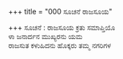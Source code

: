 +++
title = "000 ಸೂಚನೆ ರಾಜಸೂಯ"

+++
ಸೂಚನೆ : ರಾಜಸೂಯ ಕ್ರತು ಸಮಾಪ್ತಿಯೊ  
ಳಾ ಜನಾರ್ದನ ಮುಖ್ಯರನು ಯಮ  
ರಾಜಸುತ ಕಳುಹಿದನು ಹೊಕ್ಕರು ತಮ್ಮ ನಗರಿಗಳ